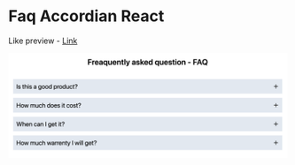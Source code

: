 # Faq Accordian React

Like preview - [Link](https://faq-acordian-react.netlify.app/)

![App Screenshot](final-app.png)